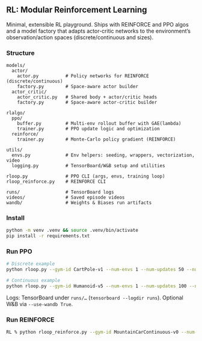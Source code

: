 ## RL: Modular Reinforcement Learning

Minimal, extensible RL playground. Ships with REINFORCE and PPO algos and a model factory that adapts actor-critic networks to the environment’s observation/action spaces (discrete/continuous and sizes).

### Structure
```
models/
  actor/
    actor.py          # Policy networks for REINFORCE (discrete/continuous)
    factory.py        # Space-aware actor builder
  actor_critic/
    actor_critic.py   # Shared body + actor/critic heads
    factory.py        # Space-aware actor-critic builder

rlalgo/
  ppo/
    buffer.py         # Multi-env rollout buffer with GAE(lambda)
    trainer.py        # PPO update logic and optimization
  reinforce/
    trainer.py        # Monte-Carlo policy gradient (REINFORCE)

utils/
  envs.py             # Env helpers: seeding, wrappers, vectorization, video
  logging.py          # TensorBoard/W&B setup and utilities

rloop.py              # PPO CLI (args, envs, training loop)
rloop_reinforce.py    # REINFORCE CLI

runs/                 # TensorBoard logs
videos/               # Saved episode videos
wandb/                # Weights & Biases run artifacts
```

### Install
```bash
python -m venv .venv && source .venv/bin/activate
pip install -r requirements.txt
```

### Run PPO
```bash
# Discrete example
python rloop.py --gym-id CartPole-v1 --num-envs 1 --num-updates 50 --num-steps 1024

# Continuous example
python rloop.py --gym-id Humanoid-v5 --num-envs 1 --num-updates 100 --num-steps 2048
```
Logs: TensorBoard under `runs/…` (`tensorboard --logdir runs`). Optional W&B via `--use-wandb True`.

### Run REINFORCE

```bash
RL % python rloop_reinforce.py --gym-id MountainCarContinuous-v0 --num-episodes 1000
```